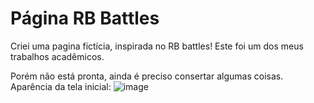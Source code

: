 # Página RB Battles
Criei uma pagina fictícia, inspirada no RB battles! 
Este foi um dos meus trabalhos acadêmicos.

Porém não está pronta, ainda é preciso consertar algumas coisas.
Aparência da tela inicial:
![image](https://github.com/GreatestSteph/Pagina-rbbattles/assets/102835302/a7d0cb75-2f1f-43b5-acbb-5ee8e78d5316)
